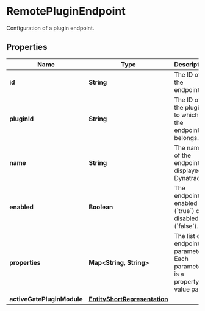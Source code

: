 

# RemotePluginEndpoint

Configuration of a plugin endpoint.

## Properties

| Name | Type | Description | Notes |
|------------ | ------------- | ------------- | -------------|
|**id** | **String** | The ID of the endpoint. |  [optional] |
|**pluginId** | **String** | The ID of the plugin to which the endpoint belongs. |  [optional] |
|**name** | **String** | The name of the endpoint, displayed in Dynatrace. |  [optional] |
|**enabled** | **Boolean** | The endpoint is enabled (&#x60;true&#x60;) or disabled (&#x60;false&#x60;). |  [optional] |
|**properties** | **Map&lt;String, String&gt;** | The list of endpoint parameters.    Each parameter is a property-value pair. |  [optional] |
|**activeGatePluginModule** | [**EntityShortRepresentation**](EntityShortRepresentation.md) |  |  |



